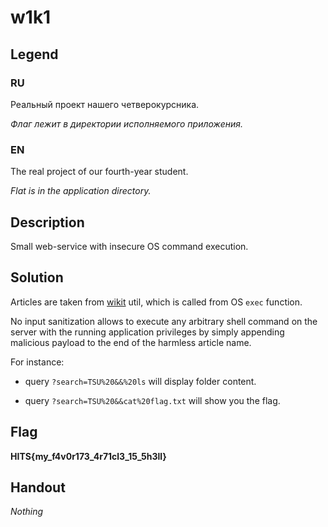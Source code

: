 # w1k1

## Legend

### RU

Реальный проект нашего четверокурсника.

*Флаг лежит в директории исполняемого приложения.*

### EN 

The real project of our fourth-year student.

*Flat is in the application directory.*

## Description

Small web-service with insecure OS command execution.

## Solution

Articles are taken from [wikit](https://www.npmjs.com/package/wikit) util,
which is called from OS ```exec``` function.

No input sanitization allows to execute any arbitrary shell command on the server 
with the running application privileges by simply appending malicious payload 
to the end of the harmless article name. 

For instance:

- query ```?search=TSU%20&&%20ls``` will display folder content. 

- query ```?search=TSU%20&&cat%20flag.txt``` will show you the flag.

## Flag

**HITS{my_f4v0r173_4r71cl3_15_5h3ll}**

## Handout

*Nothing*
